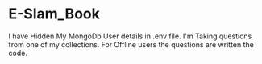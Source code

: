 # E-Slam_Book
I have Hidden My MongoDb User details in .env file.
I'm Taking questions from one of my collections.
For Offline users the questions are written the code.
